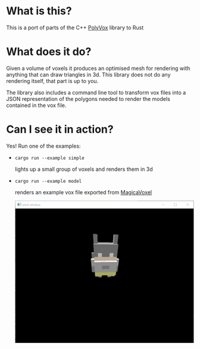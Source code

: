 What is this?
=============

This is a port of parts of the C++ [PolyVox](http://www.volumesoffun.com/polyvox-about/) library to Rust

What does it do?
================

Given a volume of voxels it produces an optimised mesh for rendering with anything that can draw triangles in 3d.
This library does not do any rendering itself, that part is up to you.

The library also includes a command line tool to transform vox files into a JSON representation of the polygons needed to render the models contained in the vox file.
 
Can I see it in action?
=======================

Yes! Run one of the examples:

* ```cargo run --example simple```
    
    lights up a small group of voxels and renders them in 3d
     
* ```cargo run --example model```

    renders an example vox file exported from [MagicaVoxel](https://ephtracy.github.io/)
    
    ![example image](../img/model.png)